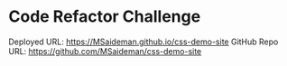 # Code Refactor Challenge

Deployed URL: https://MSaideman.github.io/css-demo-site GitHub Repo URL: https://github.com/MSaideman/css-demo-site


